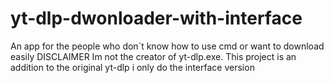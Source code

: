 # yt-dlp-dwonloader-with-interface
An app for the people who don´t know how to use cmd or want to download easily
DISCLAIMER
Im not the creator of yt-dlp.exe.
This project is an addition to the original yt-dlp i only do the interface version
